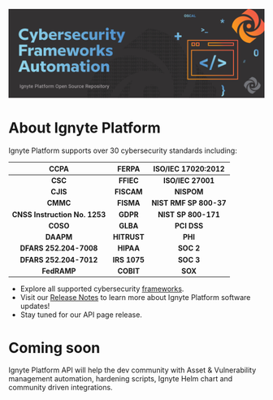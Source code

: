 ![Ignyte Assurance Platform](https://github.com/Ignyte-Assurance-Platform/.github/blob/e57f7bd3b6ed62132328d498391465b7701bc7c4/profile/GitHub%20Ignyte%20Platform.png)

# About Ignyte Platform

Ignyte Platform supports over 30 cybersecurity standards including:

| CCPA  | FERPA | 	ISO/IEC 17020:2012 |
| :---: | :---: | :---: |
| **CSC**  | **FFIEC**  | **ISO/IEC 27001**  |
| **CJIS**  | **FISCAM**  | **NISPOM**  |
| **CMMC**  | **FISMA**  | **NIST RMF SP 800-37**  |
| **CNSS Instruction No. 1253**  | **GDPR**  | **NIST SP 800-171**  |
| **COSO**  | **GLBA**  | **PCI DSS**  |
| **DAAPM**  | **HITRUST**  | **PHI**  |
| **DFARS 252.204-7008**  | **HIPAA**  | **SOC 2**  |
| **DFARS 252.204-7012**  | **IRS 1075**  | **SOC 3**  |
| **FedRAMP**  | **COBIT**  | **SOX**  |

- Explore all supported cybersecurity [frameworks](https://ignyteplatform.com/all-frameworks/).
- Visit our [Release Notes](https://www.ignyteplatform.com/docs/platform-release-notes/) to learn more about Ignyte Platform software updates!
- Stay tuned for our API page release.

# Coming soon

Ignyte Platform API will help the dev community with Asset & Vulnerability management automation, hardening scripts, Ignyte Helm chart and community driven integrations. 
<!--
updated 4/29
-->
